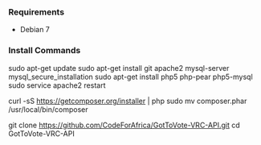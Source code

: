 ### Requirements

- Debian 7

### Install Commands

sudo apt-get update
sudo apt-get install git apache2 mysql-server
mysql_secure_installation
sudo apt-get install php5 php-pear php5-mysql
sudo service apache2 restart

curl -sS https://getcomposer.org/installer | php
sudo mv composer.phar /usr/local/bin/composer

git clone https://github.com/CodeForAfrica/GotToVote-VRC-API.git
cd GotToVote-VRC-API